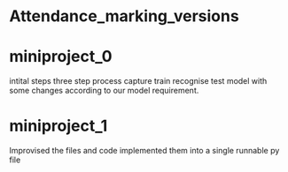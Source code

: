 # Attendance_marking_versions


<h1>miniproject_0</h1>
intital steps
three step process
capture
train
recognise
test model with some changes according to our model requirement.

<h1>miniproject_1</h1>
Improvised the files and code
implemented them into a single runnable py file
